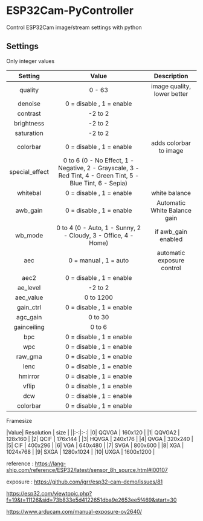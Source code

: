 # ESP32Cam-PyController
 Control ESP32Cam image/stream settings with python


## Settings

Only  integer values

| Setting  | Value   | Description |
|:-:|:-:| :-:| 
| quality  | 0 - 63 | image quality, lower better |
| denoise  |  0 = disable , 1 = enable ||
| contrast  | -2 to 2  |  |
| brightness  | -2 to 2  | |
|  saturation | -2 to 2  | | 
| colorbar  |  0 = disable , 1 = enable | adds colorbar to image | 
|  special_effect | 0 to 6   (0 - No Effect, 1 - Negative, 2 - Grayscale, 3 - Red Tint, 4 - Green Tint, 5 - Blue Tint, 6 - Sepia)  | | 
| whitebal  |  0 = disable , 1 = enable | white balance | 
| awb_gain  |  0 = disable , 1 = enable | Automatic White Balance gain | 
|  wb_mode |  0 to 4  (0 - Auto, 1 - Sunny, 2 - Cloudy, 3 - Office, 4 - Home) | if awb_gain enabled | 
|  aec |  0 = manual , 1 = auto | automatic exposure control | 
|  aec2 |  0 = disable , 1 = enable | | 
| ae_level  | -2 to 2  | | 
| aec_value  | 0 to 1200  | | 
|  gain_ctrl |  0 = disable , 1 = enable | | 
| agc_gain  |  0 to 30 | | 
| gainceiling  |  0 to 6  | | 
| bpc  |  0 = disable , 1 = enable | | 
| wpc  |  0 = disable , 1 = enable | | 
| raw_gma  |  0 = disable , 1 = enable | | 
| lenc  |  0 = disable , 1 = enable | | 
| hmirror  |  0 = disable , 1 = enable | | 
| vflip  |  0 = disable , 1 = enable | | 
| dcw  |  0 = disable , 1 = enable | | 
| colorbar  |  0 = disable , 1 = enable | | 
 
Framesize

|Value| Resolution  | size  |
||:-:|:-:|
|0| QQVGA  | 160x120  |
|1| QQVGA2  | 128x160  |
|2|  QCIF |  176x144 |
|3| HQVGA  | 240x176  |
|4| QVGA  | 320x240  |
|5|  CIF |  400x296 |
|6|  VGA |  640x480 |
|7|  SVGA | 800x600  |
|8|  XGA |  1024x768 |
|9|  SXGA | 1280x1024  |
|10|  UXGA | 1600x1200  |


reference : https://lang-ship.com/reference/ESP32/latest/sensor_8h_source.html#l00107


exposure : https://github.com/igrr/esp32-cam-demo/issues/81 

https://esp32.com/viewtopic.php?f=19&t=11126&sid=73b833e5d4122651dba9e2653ee5f469&start=30

https://www.arducam.com/manual-exposure-ov2640/

 <!-- FRAMESIZE_QQVGA,    // 160x120
     FRAMESIZE_QQVGA2,   // 128x160
     FRAMESIZE_QCIF,     // 176x144
     FRAMESIZE_HQVGA,    // 240x176
     FRAMESIZE_QVGA,     // 320x240
     FRAMESIZE_CIF,      // 400x296
     FRAMESIZE_VGA,      // 640x480
     FRAMESIZE_SVGA,     // 800x600
     FRAMESIZE_XGA,      // 1024x768
     FRAMESIZE_SXGA,     // 1280x1024
     FRAMESIZE_UXGA,     // 1600x1200
     FRAMESIZE_QXGA,     // 2048*1536 -->